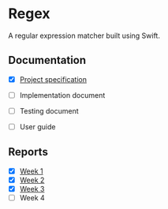# Regex

A regular expression matcher built using Swift.


## Documentation

- [x] [Project specification](Docs/SPECIFICATION.md)
- [ ] Implementation document
- [ ] Testing document
- [ ] User guide


## Reports

- [x] [Week 1](Docs/Reports/1.md)
- [x] [Week 2](Docs/Reports/2.md)
- [x] [Week 3](Docs/Reports/3.md)
- [ ] Week 4
